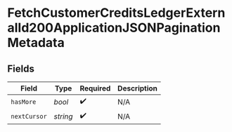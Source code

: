 # FetchCustomerCreditsLedgerExternalId200ApplicationJSONPaginationMetadata


## Fields

| Field              | Type               | Required           | Description        |
| ------------------ | ------------------ | ------------------ | ------------------ |
| `hasMore`          | *bool*             | :heavy_check_mark: | N/A                |
| `nextCursor`       | *string*           | :heavy_check_mark: | N/A                |